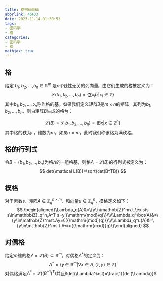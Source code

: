 ```yaml
---
title: 格密码基础
abbrlink: 46633
date: 2023-11-14 01:30:53
tags:
- 密码学
- 格
categories:
- 密码学
- 格
mathjax: true
---
```

## 格

给定 $b_1,b_2,\dots,b_n\in \mathbb{R}^m$ 是$n$个线性无关的列向量，由它们生成的格被定义为：
$$
\mathcal L(b_1,b_2,...,b_n)=\left\{\sum{x_ib_i}|x_i∈\mathbb Z\right\}
$$
其中$b_1,b_2,...,b_n$称作格的基。如果我们定义矩阵$B$是$m\times n$的矩阵，其列为$b_1,b_2,\dots,b_n$，则由矩阵$B$生成的格为：

$$
\mathcal L(B)=\mathcal L(b_1,b_2,...,b_n)=\left\{Bx|x∈\mathbb Z^n\right\}
$$
其中格的秩为$n$，维数为$m$，如果$n=m$，此时我们称该格为满秩格。

<!--more-->

## 格的行列式

令$B=(b_1,b_2,\dots,b_n)$为格$\Lambda$的一组格基，则格$\Lambda=\mathcal L(B)$的行列式被定义为：
$$
det(\mathcal L(B))=\sqrt{det(B^TB)}
$$


## 模格

对于素数$s$、矩阵$A\in \mathbb Z_q^{n\times m}$、和向量$u\in \mathbb Z_q^n$，模格定义如下：
$$
\begin{aligned}\Lambda_q(A)&=\{y\in\mathbb{Z}^ms.t.\exists s\in\mathbb{Z}_q^n,A^T s=y({\mathrm{mod}}q)\}\\\\\Lambda_q^\bot(A)&=\{y\in\mathbb{Z}^mst.Ay=0({\mathrm{mod}}q)\}\\\\\Lambda_q^u(A)&=\{y\in\mathbb{Z}^ms.t.Ay=u({\mathrm{mod}}q)\}\end{aligned}
$$


## 对偶格

给定$m$维的格$\Lambda=\mathcal L(B)\subset \mathbb R^m$，对偶格$\Lambda^*$的定义为：
$$
\Lambda^*=\{y\in\mathbb R^m|\forall x\in\Lambda,\langle x,y\rangle\in\mathbb Z\}
$$
对偶格满足$\Lambda^\ast=\mathcal L((B^{-1})^T)$并且$det(\Lambda^\ast)=\frac{1}{det(\Lambda)}$

